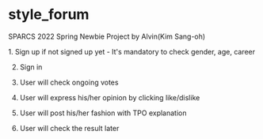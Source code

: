 # style_forum
SPARCS 2022 Spring Newbie Project by Alvin(Kim Sang-oh)

<Scenario>
1. Sign up if not signed up yet
- It's mandatory to check gender, age, career
  
2. Sign in
  
3. User will check ongoing votes
  
4. User will express his/her opinion by clicking like/dislike
  
5. User will post his/her fashion with TPO explanation
  
6. User will check the result later
